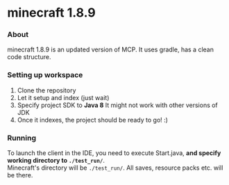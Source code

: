 # minecraft 1.8.9

### About

minecraft 1.8.9 is an updated version of MCP. It uses gradle, has a clean code structure.

### Setting up workspace

1. Clone the repository
2. Let it setup and index (just wait)
3. Specify project SDK to **Java 8** It might not work with other versions of JDK
4. Once it indexes, the project should be ready to go! :)

### Running

To launch the client in the IDE, you need to execute Start.java, **and specify working directory to `./test_run/`**.<br>
Minecraft's directory will be `./test_run/`. All saves, resource packs etc. will be there.
